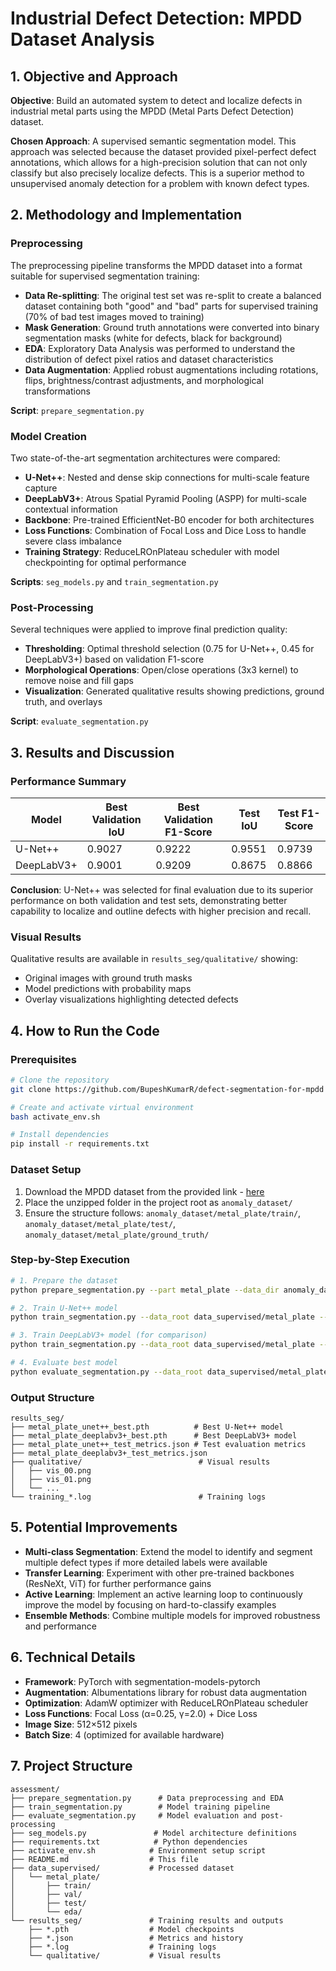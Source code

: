 # Industrial Defect Detection: MPDD Dataset Analysis

## 1. Objective and Approach

**Objective**: Build an automated system to detect and localize defects in industrial metal parts using the MPDD (Metal Parts Defect Detection) dataset.

**Chosen Approach**: A supervised semantic segmentation model. This approach was selected because the dataset provided pixel-perfect defect annotations, which allows for a high-precision solution that can not only classify but also precisely localize defects. This is a superior method to unsupervised anomaly detection for a problem with known defect types.

## 2. Methodology and Implementation

### Preprocessing

The preprocessing pipeline transforms the MPDD dataset into a format suitable for supervised segmentation training:

- **Data Re-splitting**: The original test set was re-split to create a balanced dataset containing both "good" and "bad" parts for supervised training (70% of bad test images moved to training)
- **Mask Generation**: Ground truth annotations were converted into binary segmentation masks (white for defects, black for background)
- **EDA**: Exploratory Data Analysis was performed to understand the distribution of defect pixel ratios and dataset characteristics
- **Data Augmentation**: Applied robust augmentations including rotations, flips, brightness/contrast adjustments, and morphological transformations

**Script**: `prepare_segmentation.py`

### Model Creation

Two state-of-the-art segmentation architectures were compared:

- **U-Net++**: Nested and dense skip connections for multi-scale feature capture
- **DeepLabV3+**: Atrous Spatial Pyramid Pooling (ASPP) for multi-scale contextual information
- **Backbone**: Pre-trained EfficientNet-B0 encoder for both architectures
- **Loss Functions**: Combination of Focal Loss and Dice Loss to handle severe class imbalance
- **Training Strategy**: ReduceLROnPlateau scheduler with model checkpointing for optimal performance

**Scripts**: `seg_models.py` and `train_segmentation.py`

### Post-Processing

Several techniques were applied to improve final prediction quality:

- **Thresholding**: Optimal threshold selection (0.75 for U-Net++, 0.45 for DeepLabV3+) based on validation F1-score
- **Morphological Operations**: Open/close operations (3x3 kernel) to remove noise and fill gaps
- **Visualization**: Generated qualitative results showing predictions, ground truth, and overlays

**Script**: `evaluate_segmentation.py`

## 3. Results and Discussion

### Performance Summary

| Model | Best Validation IoU | Best Validation F1-Score | Test IoU | Test F1-Score |
|-------|-------------------|-------------------------|----------|---------------|
| U-Net++ | 0.9027 | 0.9222 | 0.9551 | 0.9739 |
| DeepLabV3+ | 0.9001 | 0.9209 | 0.8675 | 0.8866 |

**Conclusion**: U-Net++ was selected for final evaluation due to its superior performance on both validation and test sets, demonstrating better capability to localize and outline defects with higher precision and recall.

### Visual Results

Qualitative results are available in `results_seg/qualitative/` showing:
- Original images with ground truth masks
- Model predictions with probability maps
- Overlay visualizations highlighting detected defects

## 4. How to Run the Code

### Prerequisites

```bash
# Clone the repository
git clone https://github.com/BupeshKumarR/defect-segmentation-for-mpdd

# Create and activate virtual environment
bash activate_env.sh

# Install dependencies
pip install -r requirements.txt
```

### Dataset Setup

1. Download the MPDD dataset from the provided link - [here](https://drive.google.com/file/d/1b3dcRqTXR7LZkOEkVQ9qO_EcKzzC2EEI/view?pli=1)
2. Place the unzipped folder in the project root as `anomaly_dataset/`
3. Ensure the structure follows: `anomaly_dataset/metal_plate/train/`, `anomaly_dataset/metal_plate/test/`, `anomaly_dataset/metal_plate/ground_truth/`

### Step-by-Step Execution

```bash
# 1. Prepare the dataset
python prepare_segmentation.py --part metal_plate --data_dir anomaly_dataset --out_dir data_supervised

# 2. Train U-Net++ model
python train_segmentation.py --data_root data_supervised/metal_plate --arch unet++ --epochs 40

# 3. Train DeepLabV3+ model (for comparison)
python train_segmentation.py --data_root data_supervised/metal_plate --arch deeplabv3+ --epochs 40

# 4. Evaluate best model
python evaluate_segmentation.py --data_root data_supervised/metal_plate --arch unet++ --ckpt results_seg/metal_plate_unet++_best.pth
```

### Output Structure

```
results_seg/
├── metal_plate_unet++_best.pth          # Best U-Net++ model
├── metal_plate_deeplabv3+_best.pth      # Best DeepLabV3+ model
├── metal_plate_unet++_test_metrics.json # Test evaluation metrics
├── metal_plate_deeplabv3+_test_metrics.json
├── qualitative/                          # Visual results
│   ├── vis_00.png
│   ├── vis_01.png
│   └── ...
└── training_*.log                        # Training logs
```

## 5. Potential Improvements

- **Multi-class Segmentation**: Extend the model to identify and segment multiple defect types if more detailed labels were available
- **Transfer Learning**: Experiment with other pre-trained backbones (ResNeXt, ViT) for further performance gains
- **Active Learning**: Implement an active learning loop to continuously improve the model by focusing on hard-to-classify examples
- **Ensemble Methods**: Combine multiple models for improved robustness and performance

## 6. Technical Details

- **Framework**: PyTorch with segmentation-models-pytorch
- **Augmentation**: Albumentations library for robust data augmentation
- **Optimization**: AdamW optimizer with ReduceLROnPlateau scheduler
- **Loss Functions**: Focal Loss (α=0.25, γ=2.0) + Dice Loss
- **Image Size**: 512×512 pixels
- **Batch Size**: 4 (optimized for available hardware)

## 7. Project Structure

```
assessment/
├── prepare_segmentation.py      # Data preprocessing and EDA
├── train_segmentation.py        # Model training pipeline
├── evaluate_segmentation.py     # Model evaluation and post-processing
├── seg_models.py               # Model architecture definitions
├── requirements.txt            # Python dependencies
├── activate_env.sh            # Environment setup script
├── README.md                  # This file
├── data_supervised/           # Processed dataset
│   └── metal_plate/
│       ├── train/
│       ├── val/
│       ├── test/
│       └── eda/
└── results_seg/               # Training results and outputs
    ├── *.pth                  # Model checkpoints
    ├── *.json                 # Metrics and history
    ├── *.log                  # Training logs
    └── qualitative/           # Visual results
```

